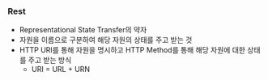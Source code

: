 ### Rest

- Representational State Transfer의 약자
- 자원을 이름으로 구분하여 해당 자원의 상태를 주고 받는 것
- HTTP URI를 통해 자원을 명시하고 HTTP Method를 통해 해당 자원에 대한 상태를 주고 받는 방식
  - URI = URL + URN
